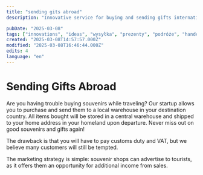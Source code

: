 ```yaml
---
title: "sending gits abroad"
description: "Innovative service for buying and sending gifts internationally"

pubDate: "2025-03-08"
tags: ["innovations", "ideas", "wysyłka", "prezenty", "podróże", "handel", "reklama"]
created: "2025-03-08T14:57:57.000Z"
modified: "2025-03-08T16:46:44.000Z"
edits: 4
language: "en"
---
```


# Sending Gifts Abroad

Are you having trouble buying souvenirs while traveling? Our startup allows you to purchase and send them to a local warehouse in your destination country. All items bought will be stored in a central warehouse and shipped to your home address in your homeland upon departure. Never miss out on good souvenirs and gifts again!

The drawback is that you will have to pay customs duty and VAT, but we believe many customers will still be tempted.

The marketing strategy is simple: souvenir shops can advertise to tourists, as it offers them an opportunity for additional income from sales.